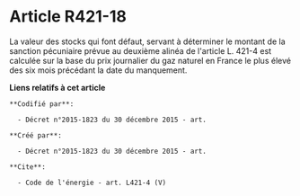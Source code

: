 # Article R421-18

La valeur des stocks qui font défaut, servant à déterminer le montant de la sanction pécuniaire prévue au deuxième alinéa de
l'article L. 421-4 est calculée sur la base du prix journalier du gaz naturel en France le plus élevé des six mois précédant
la date du manquement.

**Liens relatifs à cet article**

	**Codifié par**:

	  - Décret n°2015-1823 du 30 décembre 2015 - art.

	**Créé par**:

	  - Décret n°2015-1823 du 30 décembre 2015 - art.

	**Cite**:

	  - Code de l'énergie - art. L421-4 (V)
